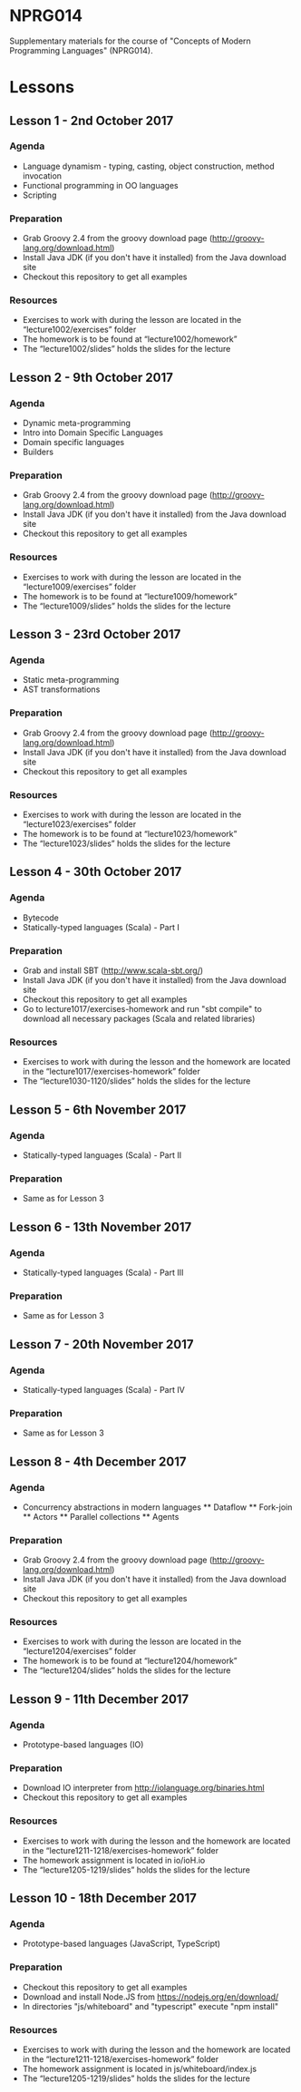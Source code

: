 # NPRG014
Supplementary materials for the course of "Concepts of Modern Programming Languages" (NPRG014).

# Lessons

## Lesson 1 - 2nd October 2017
### Agenda
* Language dynamism - typing, casting, object construction, method invocation
* Functional programming in OO languages
* Scripting

### Preparation
* Grab Groovy 2.4 from the groovy download page (http://groovy-lang.org/download.html)
* Install Java JDK (if you don't have it installed) from the Java download site
* Checkout this repository to get all examples

### Resources
* Exercises to work with during the lesson are located in the “lecture1002/exercises” folder
* The homework is to be found at “lecture1002/homework”
* The “lecture1002/slides” holds the slides for the lecture

## Lesson 2 - 9th October 2017
### Agenda

* Dynamic meta-programming
* Intro into Domain Specific Languages
* Domain specific languages
* Builders

### Preparation
* Grab Groovy 2.4 from the groovy download page (http://groovy-lang.org/download.html)
* Install Java JDK (if you don't have it installed) from the Java download site
* Checkout this repository to get all examples

### Resources
* Exercises to work with during the lesson are located in the “lecture1009/exercises” folder
* The homework is to be found at “lecture1009/homework”
* The “lecture1009/slides” holds the slides for the lecture

## Lesson 3 - 23rd October 2017
### Agenda

* Static meta-programming
* AST transformations

### Preparation
* Grab Groovy 2.4 from the groovy download page (http://groovy-lang.org/download.html)
* Install Java JDK (if you don't have it installed) from the Java download site
* Checkout this repository to get all examples

### Resources
* Exercises to work with during the lesson are located in the “lecture1023/exercises” folder
* The homework is to be found at “lecture1023/homework”
* The “lecture1023/slides” holds the slides for the lecture


## Lesson 4 - 30th October 2017
### Agenda
* Bytecode
* Statically-typed languages (Scala) - Part I

### Preparation
* Grab and install SBT (http://www.scala-sbt.org/)
* Install Java JDK (if you don't have it installed) from the Java download site
* Checkout this repository to get all examples
* Go to lecture1017/exercises-homework and run "sbt compile" to download all necessary packages (Scala and related libraries)

### Resources
* Exercises to work with during the lesson and the homework are located in the “lecture1017/exercises-homework” folder
* The “lecture1030-1120/slides” holds the slides for the lecture


## Lesson 5 - 6th November 2017
### Agenda
* Statically-typed languages (Scala) - Part II

### Preparation
* Same as for Lesson 3


## Lesson 6 - 13th November 2017
### Agenda
* Statically-typed languages (Scala) - Part III

### Preparation
* Same as for Lesson 3


## Lesson 7 - 20th November 2017
### Agenda
* Statically-typed languages (Scala) - Part IV 

### Preparation
* Same as for Lesson 3


## Lesson 8 - 4th December 2017
### Agenda

* Concurrency abstractions in modern languages
** Dataflow
** Fork-join
** Actors
** Parallel collections
** Agents

### Preparation
* Grab Groovy 2.4 from the groovy download page (http://groovy-lang.org/download.html)
* Install Java JDK (if you don't have it installed) from the Java download site
* Checkout this repository to get all examples

### Resources
* Exercises to work with during the lesson are located in the “lecture1204/exercises” folder
* The homework is to be found at “lecture1204/homework”
* The “lecture1204/slides” holds the slides for the lecture


## Lesson 9 - 11th December 2017
### Agenda

* Prototype-based languages (IO)

### Preparation
* Download IO interpreter from http://iolanguage.org/binaries.html
* Checkout this repository to get all examples

### Resources
* Exercises to work with during the lesson and the homework are located in the “lecture1211-1218/exercises-homework” folder
* The homework assignment is located in io/ioH.io
* The “lecture1205-1219/slides” holds the slides for the lecture

## Lesson 10 - 18th December 2017
### Agenda

* Prototype-based languages (JavaScript, TypeScript)

### Preparation
* Checkout this repository to get all examples
* Download and install Node.JS from https://nodejs.org/en/download/
* In directories "js/whiteboard" and "typescript" execute "npm install"

### Resources
* Exercises to work with during the lesson and the homework are located in the “lecture1211-1218/exercises-homework” folder
* The homework assignment is located in js/whiteboard/index.js
* The “lecture1205-1219/slides” holds the slides for the lecture


